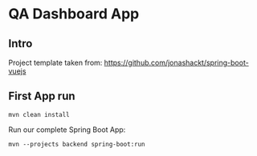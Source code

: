 # QA Dashboard App

## Intro
Project template taken from: https://github.com/jonashackt/spring-boot-vuejs

## First App run
`mvn clean install`

Run our complete Spring Boot App:

`mvn --projects backend spring-boot:run`